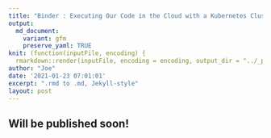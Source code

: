 ```yaml
---
title: "Binder : Executing Our Code in the Cloud with a Kubernetes Cluster"
output:
  md_document:
    variant: gfm
    preserve_yaml: TRUE
knit: (function(inputFile, encoding) {
  rmarkdown::render(inputFile, encoding = encoding, output_dir = "../_posts") })
author: "Joe"
date: '2021-01-23 07:01:01'
excerpt: ".rmd to .md, Jekyll-style"
layout: post
---
```


## Will be published soon!
